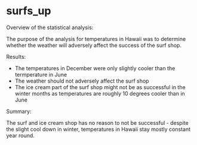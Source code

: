 # surfs_up

Overview of the statistical analysis:

The purpose of the analysis for temperatures in Hawaii was to determine whether the weather will adversely affect the success of the surf shop.

Results:

* The temperatures in December were only slightly cooler than the termperature in June
* The weather should not adversely affect the surf shop
* The ice cream part of the surf shop might not be as successful in the winter months as temperatures are roughly 10 degrees cooler than in June 

Summary:

The surf and ice cream shop has no reason to not be successful - despite the slight cool down in winter, temperatures in Hawaii stay mostly constant year round. 
